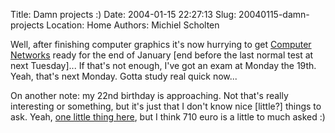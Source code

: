 Title: Damn projects :)
Date: 2004-01-15 22:27:13
Slug: 20040115-damn-projects
Location: Home
Authors: Michiel Scholten

<p>Well, after finishing computer graphics it's now hurrying to get <a href="http://www.cs.vu.nl/~cn/">Computer Networks</a> ready for the end of January [end before the last normal test at next Tuesday]... If that's not enough, I've got an exam at Monday the 19th. Yeah, that's next Monday. Gotta study real quick now...</p>
<p>On another note: my 22nd birthday is approaching. Not that's really interesting or something, but it's just that I don't know nice [little?] things to ask. Yeah, <a href="http://www.handspring.com/products/communicators/treo600_overview.jhtml">one little thing here</a>, but I think 710 euro is a little to much asked :)</p>